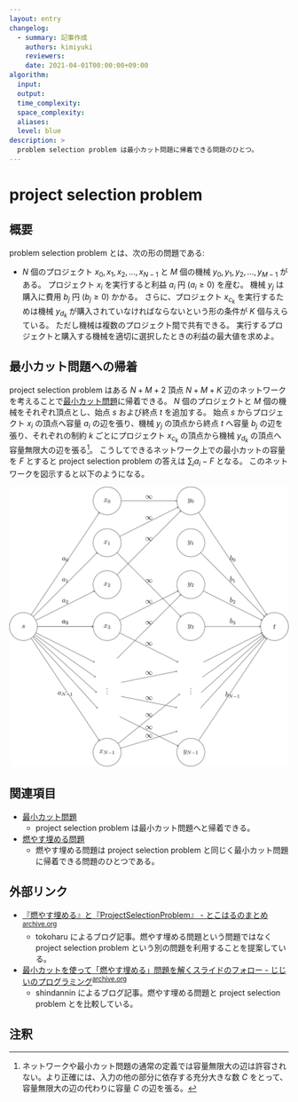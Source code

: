 ```yaml
---
layout: entry
changelog:
  - summary: 記事作成
    authors: kimiyuki
    reviewers:
    date: 2021-04-01T00:00:00+09:00
algorithm:
  input:
  output:
  time_complexity:
  space_complexity:
  aliases:
  level: blue
description: >
  problem selection problem は最小カット問題に帰着できる問題のひとつ。
---
```


# project selection problem

## 概要

problem selection problem とは、次の形の問題である:

-   $N$ 個のプロジェクト $x_0, x_1, x_2, \dots, x _ {N-1}$ と $M$ 個の機械 $y_0, y_1, y_2, \dots, y _ {M-1}$ がある。
    プロジェクト $x_i$ を実行すると利益 $a_i$ 円 ($a_i \ge 0$) を産む。
    機械 $y_j$ は購入に費用 $b_j$ 円 ($b_j \ge 0$) かかる。
    さらに、プロジェクト $x _ {c_k}$ を実行するためは機械 $y _ {d_k}$ が購入されていなければならないという形の条件が $K$ 個与えらている。
    ただし機械は複数のプロジェクト間で共有できる。
    実行するプロジェクトと購入する機械を適切に選択したときの利益の最大値を求めよ。


## 最小カット問題への帰着

project selection problem はある $N + M + 2$ 頂点 $N + M + K$ 辺のネットワークを考えることで[最小カット問題](/minimum-cut-problem)に帰着できる。
$N$ 個のプロジェクトと $M$ 個の機械をそれぞれ頂点とし、始点 $s$ および終点 $t$ を追加する。
始点 $s$ からプロジェクト $x_i$ の頂点へ容量 $a_i$ の辺を張り、機械 $y_j$ の頂点から終点 $t$ へ容量 $b_j$ の辺を張り、それぞれの制約 $k$ ごとにプロジェクト $x _ {c_k}$ の頂点から機械 $y _ {d_k}$ の頂点へ容量無限大の辺を張る[^infinity-capacity]。
こうしてできるネットワーク上での最小カットの容量を $F$ とすると project selection problem の答えは $\sum_i a_i - F$ となる。
このネットワークを図示すると以下のようになる。

![project selection problem のネットワーク](assets/img/project-selection-problem.svg)


## 関連項目

-   [最小カット問題](/minimum-cut-problem)
    -   project selection problem は最小カット問題へと帰着できる。
-   [燃やす埋める問題](/moyasu-umeru-mondai)
    -   燃やす埋める問題は project selection problem と同じく最小カット問題に帰着できる問題のひとつである。


## 外部リンク

-   [『燃やす埋める』と『ProjectSelectionProblem』 - とこはるのまとめ](http://tokoharuland.hateblo.jp/entry/2017/11/12/234636)<sup>[archive.org](https://web.archive.org/web/20210401023114/http://tokoharuland.hateblo.jp/entry/2017/11/12/234636)</sup>
    -   <a class="handle">tokoharu</a> によるブログ記事。燃やす埋める問題という問題ではなく project selection problem という別の問題を利用することを提案している。
-   [最小カットを使って「燃やす埋める」問題を解くスライドのフォロー - じじいのプログラミング](https://shindannin.hatenadiary.com/entry/2017/11/15/043009)<sup>[archive.org](https://web.archive.org/web/20210401023113/https://shindannin.hatenadiary.com/entry/2017/11/15/043009)</sup>
    -   <a class="handle">shindannin</a> によるブログ記事。燃やす埋める問題と project selection problem とを比較している。


## 注釈

[^infinity-capacity]: ネットワークや最小カット問題の通常の定義では容量無限大の辺は許容されない。より正確には、入力の他の部分に依存する充分大きな数 $C$ をとって、容量無限大の辺の代わりに容量 $C$ の辺を張る。
